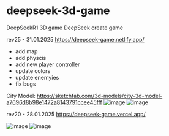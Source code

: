 # deepseek-3d-game
DeepSeekR1 3D game 
DeepSeek create game

rev25 - 31.01.2025 
https://deepseek-game.netlify.app/
- add map
- add physcis
- add new player controller
- update colors
- update enemyies
- fix bugs

City Model: https://sketchfab.com/3d-models/city-3d-model-a7696d8b98e1472a8143791ccee45fff
![image](https://github.com/user-attachments/assets/368c930c-bc7a-44f8-9359-255f293b0fdd)
![image](https://github.com/user-attachments/assets/505e0520-6c6e-4766-add3-2a192b36865a)

rev20 - 28.01.2025
https://deepseek-game.vercel.app/

![image](https://github.com/user-attachments/assets/6520c40d-dba7-4b0b-b6fa-daad4b175c42)
![image](https://github.com/user-attachments/assets/b9de8202-3f4d-43e5-98d8-7e5f7b41788d)

